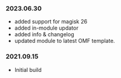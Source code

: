 

### 2023.06.30
- added support for magisk 26
- added in-module updator
- added info & changelog
- updated module to latest OMF template.

### 2021.09.15
- Initial build